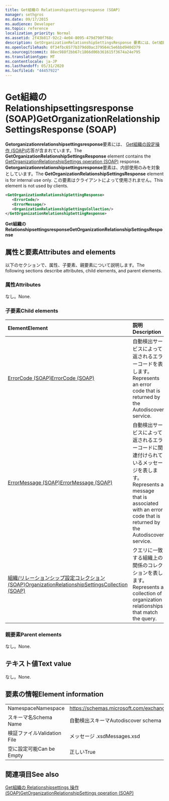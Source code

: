 ```yaml
---
title: Get組織の Relationshipsettingsresponse (SOAP)
manager: sethgros
ms.date: 09/17/2015
ms.audience: Developer
ms.topic: reference
localization_priority: Normal
ms.assetid: 2f43b817-92c2-4e04-8095-479d790f768c
description: GetOrganizationRelationshipSettingsResponse 要素には、Get組織の設定操作 (SOAP) 応答が含まれています。 GetOrganizationRelationshipSettingsResponse 要素は、内部使用のみを対象としています。 この要素はクライアントによって使用されません。
ms.openlocfilehash: 0f34fbc6577b379dd0ac379564c5e6bbd940d379
ms.sourcegitcommit: 88ec988f2bb67c1866d06b361615f3674a24e795
ms.translationtype: MT
ms.contentlocale: ja-JP
ms.lasthandoff: 05/31/2020
ms.locfileid: "44457922"
---
```

# <a name="getorganizationrelationshipsettingsresponse-soap"></a><span data-ttu-id="8653d-105">Get組織の Relationshipsettingsresponse (SOAP)</span><span class="sxs-lookup"><span data-stu-id="8653d-105">GetOrganizationRelationshipSettingsResponse (SOAP)</span></span>

<span data-ttu-id="8653d-106">**Getorganizationrelationshipsettingsresponse**要素には、 [Get組織の設定操作 (SOAP)](getorganizationrelationshipsettings-operation-soap.md)応答が含まれています。</span><span class="sxs-lookup"><span data-stu-id="8653d-106">The **GetOrganizationRelationshipSettingsResponse** element contains the [GetOrganizationRelationshipSettings operation (SOAP)](getorganizationrelationshipsettings-operation-soap.md) response.</span></span> <span data-ttu-id="8653d-107">**Getorganizationrelationshipsettingsresponse**要素は、内部使用のみを対象としています。</span><span class="sxs-lookup"><span data-stu-id="8653d-107">The **GetOrganizationRelationshipSettingsResponse** element is for internal use only.</span></span> <span data-ttu-id="8653d-108">この要素はクライアントによって使用されません。</span><span class="sxs-lookup"><span data-stu-id="8653d-108">This element is not used by clients.</span></span> 
  
```XML
<GetOrganizationRelationshipSettingResponse>
   <ErrorCode/>
   <ErrorMessage/>
   <OrganizationRelationshipSettingsCollection/>
</GetOrganizationRelationshipSettingResponse>
```

 <span data-ttu-id="8653d-109">**Get組織の Relationshipsettingsresponse**</span><span class="sxs-lookup"><span data-stu-id="8653d-109">**GetOrganizationRelationshipSettingsResponse**</span></span>
## <a name="attributes-and-elements"></a><span data-ttu-id="8653d-110">属性と要素</span><span class="sxs-lookup"><span data-stu-id="8653d-110">Attributes and elements</span></span>

<span data-ttu-id="8653d-111">以下のセクションで、属性、子要素、親要素について説明します。</span><span class="sxs-lookup"><span data-stu-id="8653d-111">The following sections describe attributes, child elements, and parent elements.</span></span>
  
### <a name="attributes"></a><span data-ttu-id="8653d-112">属性</span><span class="sxs-lookup"><span data-stu-id="8653d-112">Attributes</span></span>

<span data-ttu-id="8653d-113">なし。</span><span class="sxs-lookup"><span data-stu-id="8653d-113">None.</span></span>
  
### <a name="child-elements"></a><span data-ttu-id="8653d-114">子要素</span><span class="sxs-lookup"><span data-stu-id="8653d-114">Child elements</span></span>

|<span data-ttu-id="8653d-115">**Element**</span><span class="sxs-lookup"><span data-stu-id="8653d-115">**Element**</span></span>|<span data-ttu-id="8653d-116">**説明**</span><span class="sxs-lookup"><span data-stu-id="8653d-116">**Description**</span></span>|
|:-----|:-----|
|[<span data-ttu-id="8653d-117">ErrorCode (SOAP)</span><span class="sxs-lookup"><span data-stu-id="8653d-117">ErrorCode (SOAP)</span></span>](errorcode-soap.md) <br/> |<span data-ttu-id="8653d-118">自動検出サービスによって返されるエラーコードを表します。</span><span class="sxs-lookup"><span data-stu-id="8653d-118">Represents an error code that is returned by the Autodiscover service.</span></span>  <br/> |
|[<span data-ttu-id="8653d-119">ErrorMessage (SOAP)</span><span class="sxs-lookup"><span data-stu-id="8653d-119">ErrorMessage (SOAP)</span></span>](errormessage-soap.md) <br/> |<span data-ttu-id="8653d-120">自動検出サービスによって返されるエラーコードに関連付けられているメッセージを表します。</span><span class="sxs-lookup"><span data-stu-id="8653d-120">Represents a message that is associated with an error code that is returned by the Autodiscover service.</span></span>  <br/> |
|[<span data-ttu-id="8653d-121">組織/リレーションシップ設定コレクション (SOAP)</span><span class="sxs-lookup"><span data-stu-id="8653d-121">OrganizationRelationshipSettingsCollection (SOAP)</span></span>](organizationrelationshipsettingscollection-soap.md) <br/> |<span data-ttu-id="8653d-122">クエリに一致する組織上の関係のコレクションを表します。</span><span class="sxs-lookup"><span data-stu-id="8653d-122">Represents a collection of organization relationships that match the query.</span></span>  <br/> |
   
### <a name="parent-elements"></a><span data-ttu-id="8653d-123">親要素</span><span class="sxs-lookup"><span data-stu-id="8653d-123">Parent elements</span></span>

<span data-ttu-id="8653d-124">なし。</span><span class="sxs-lookup"><span data-stu-id="8653d-124">None.</span></span>
  
## <a name="text-value"></a><span data-ttu-id="8653d-125">テキスト値</span><span class="sxs-lookup"><span data-stu-id="8653d-125">Text value</span></span>

<span data-ttu-id="8653d-126">なし。</span><span class="sxs-lookup"><span data-stu-id="8653d-126">None.</span></span>
  
## <a name="element-information"></a><span data-ttu-id="8653d-127">要素の情報</span><span class="sxs-lookup"><span data-stu-id="8653d-127">Element information</span></span>

|||
|:-----|:-----|
|<span data-ttu-id="8653d-128">Namespace</span><span class="sxs-lookup"><span data-stu-id="8653d-128">Namespace</span></span>  <br/> |https://schemas.microsoft.com/exchange/2010/Autodiscover  <br/> |
|<span data-ttu-id="8653d-129">スキーマ名</span><span class="sxs-lookup"><span data-stu-id="8653d-129">Schema Name</span></span>  <br/> |<span data-ttu-id="8653d-130">自動検出スキーマ</span><span class="sxs-lookup"><span data-stu-id="8653d-130">Autodiscover schema</span></span>  <br/> |
|<span data-ttu-id="8653d-131">検証ファイル</span><span class="sxs-lookup"><span data-stu-id="8653d-131">Validation File</span></span>  <br/> |<span data-ttu-id="8653d-132">メッセージ .xsd</span><span class="sxs-lookup"><span data-stu-id="8653d-132">Messages.xsd</span></span>  <br/> |
|<span data-ttu-id="8653d-133">空に設定可能</span><span class="sxs-lookup"><span data-stu-id="8653d-133">Can be Empty</span></span>  <br/> |<span data-ttu-id="8653d-134">正しい</span><span class="sxs-lookup"><span data-stu-id="8653d-134">True</span></span>  <br/> |
   
## <a name="see-also"></a><span data-ttu-id="8653d-135">関連項目</span><span class="sxs-lookup"><span data-stu-id="8653d-135">See also</span></span>



[<span data-ttu-id="8653d-136">Get組織の Relationshipsettings 操作 (SOAP)</span><span class="sxs-lookup"><span data-stu-id="8653d-136">GetOrganizationRelationshipSettings operation (SOAP)</span></span>](getorganizationrelationshipsettings-operation-soap.md)

